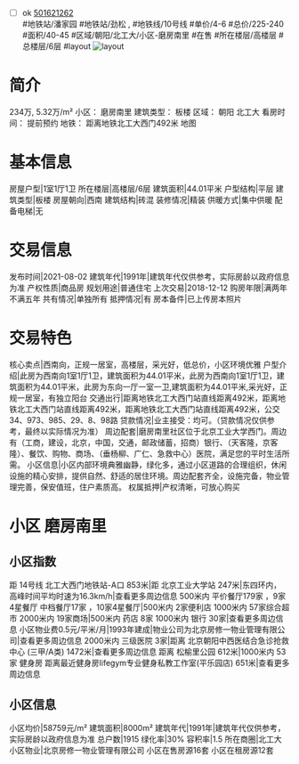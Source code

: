 - [ ] ok [501621262](https://bj.5i5j.com/ershoufang/501621262.html)  
 #地铁站/潘家园 #地铁站/劲松 ,  #地铁线/10号线
#单价/4-6 #总价/225-240 #面积/40-45   #区域/朝阳/北工大/小区-磨房南里 #在售 #所在楼层/高楼层 #总楼层/6层 #layout 
![layout](http://image2a.5i5j.com/bdir/layout/10a105c9aa624949af40d219d09ea81e.jpg_P5.jpg) 
# 简介 
 234万,  5.32万/m² 
小区： 磨房南里
建筑类型： 板楼
区域： 朝阳 北工大
看房时间： 提前预约
地铁： 距离地铁北工大西门492米 地图
# 基本信息 
 房屋户型|1室1厅1卫
所在楼层|高楼层/6层
建筑面积|44.01平米
户型结构|平层
建筑类型|板楼
房屋朝向|西南
建筑结构|砖混
装修情况|精装
供暖方式|集中供暖
配备电梯|无
# 交易信息 
 发布时间|2021-08-02
建筑年代|1991年|建筑年代仅供参考，实际房龄以政府信息为准
产权性质|商品房
规划用途|普通住宅
上次交易|2018-12-12
购房年限|满两年不满五年
共有情况|单独所有
抵押情况|有
房本备件|已上传房本照片
# 交易特色 
 核心卖点|西南向，正规一居室，高楼层，采光好，低总价，小区环境优雅
户型介绍|此房为西南向1室1厅1卫，建筑面积为44.01平米，此房为西南向1室1厅1卫，建筑面积为44.01平米，此房为东向一厅一室一卫,建筑面积为44.01平米,采光好，正规一居室，有独立阳台
交通出行|距离地铁北工大西门站直线距离492米，距离地铁北工大西门站直线距离492米，距离地铁北工大西门站直线距离492米，公交34、973、985、29、8、98路
贷款情况|业主接受：均可。（贷款情况仅供参考，最终以实际情况为准）
周边配套|磨房南里社区位于北京工业大学西门。周边有（工商，建设，北京，中国，交通，邮政储蓄，招商）银行、（天客隆，京客隆）、餐饮、购物、商场、（垂杨柳、广仁、急救中心）医院，满足您的平时生活所需。
小区信息|小区内部环境典雅幽静，绿化多，通过小区道路的合理组织，休闲设施的精心安排，提供自然、舒适的居住环境。周边配套齐全，设施完备，物业管理完善，保安值班，住户素质高。
权属抵押|产权清晰，可放心购买
# 小区 磨房南里
## 小区指数 
 距 14号线 北工大西门地铁站-A口 853米|距 北京工业大学站 247米|东四环内， 高峰时间平均时速为16.3km/h|查看更多周边信息
500米内 平价餐厅179家 ，9家4星餐厅
中档餐厅17家 ，10家4星餐厅|500米内 2家便利店
1000米内 57家综合超市
2000米内 19家商场|500米内 药店 8家
1000米内 银行 30家|查看更多周边信息
小区物业费0.5元/平米/月|1993年建成|物业公司为北京房修一物业管理有限公司|查看更多周边信息
2000米内 三级医院 3家|距离 北京朝阳中西医结合急诊抢救中心 (三甲/A类) 1472米|查看更多周边信息
距离 松榆里公园 612米|1000米内 53家 健身房
距离最近健身房lifegym专业健身私教工作室(平乐园店) 651米|查看更多周边信息
## 小区信息 
 小区均价|58759元/m²
建筑面积|8000m²
建筑年代|1991年|建筑年代仅供参考，实际房龄以政府信息为准
总户数|1915
绿化率|30%
容积率|1.5
所在商圈|北工大
小区物业|北京房修一物业管理有限公司
小区在售房源16套
小区在租房源12套

